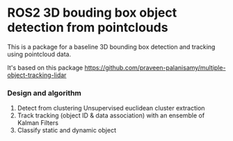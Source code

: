 # ROS2 3D bouding box object detection from pointclouds
This is a package for a baseline 3D bounding box detection and tracking using pointcloud data. 

It's based on this package https://github.com/praveen-palanisamy/multiple-object-tracking-lidar

### Design and algorithm

1. Detect from clustering
    Unsupervised euclidean cluster extraction
2. Track
    tracking (object ID & data association) with an ensemble of Kalman Filters
3. Classify static and dynamic object





